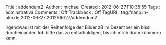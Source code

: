Title     : addendum2.
Author    : michael
Created   : 2012-06-27T10:35:55
Tags      : adminstrativa
Comments  : Off
Trackback : Off
TagURI    : tag:fnanp.in-ulm.de,2012-06-27:2012/06/27/addendum2

Irgendwas ist mit der Reihenfolge der Bilder zB im Dezember ein bissl
durcheinander. Ich bitte das zu entschuldigen, bis ich mich drum kümmern kann.
